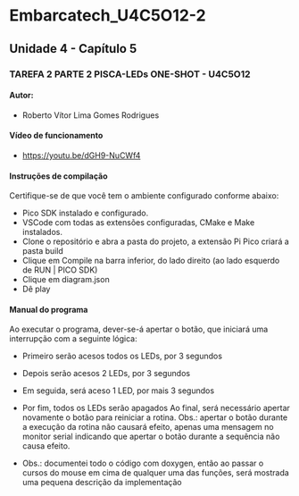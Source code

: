 # Embarcatech_U4C5O12-2 
## Unidade 4 - Capítulo 5
### TAREFA 2 PARTE 2 PISCA-LEDs ONE-SHOT - U4C5O12
#### Autor:
* Roberto Vítor Lima Gomes Rodrigues

#### Vídeo de funcionamento
* https://youtu.be/dGH9-NuCWf4

#### Instruções de compilação
Certifique-se de que você tem o ambiente configurado conforme abaixo:
* Pico SDK instalado e configurado.
* VSCode com todas as extensões configuradas, CMake e Make instalados.
* Clone o repositório e abra a pasta do projeto, a extensão Pi Pico criará a pasta build
* Clique em Compile na barra inferior, do lado direito (ao lado esquerdo de RUN | PICO SDK)
* Clique em diagram.json
* Dê play

#### Manual do programa
Ao executar o programa, dever-se-á apertar o botão, que iniciará uma interrupção com a seguinte lógica:
* Primeiro serão acesos todos os LEDs, por 3 segundos
* Depois serão acesos 2 LEDs, por 3 segundos
* Em seguida, será aceso 1 LED, por mais 3 segundos
* Por fim, todos os LEDs serão apagados
Ao final, será necessário apertar novamente o botão para reiniciar a rotina.
Obs.: apertar o botão durante a execução da rotina não causará efeito, apenas uma mensagem no monitor serial indicando que apertar o botão durante a sequência não causa efeito.

* Obs.: documentei todo o código com doxygen, então ao passar o cursos do mouse em cima de qualquer uma das funções, será mostrada uma pequena descrição da implementação
